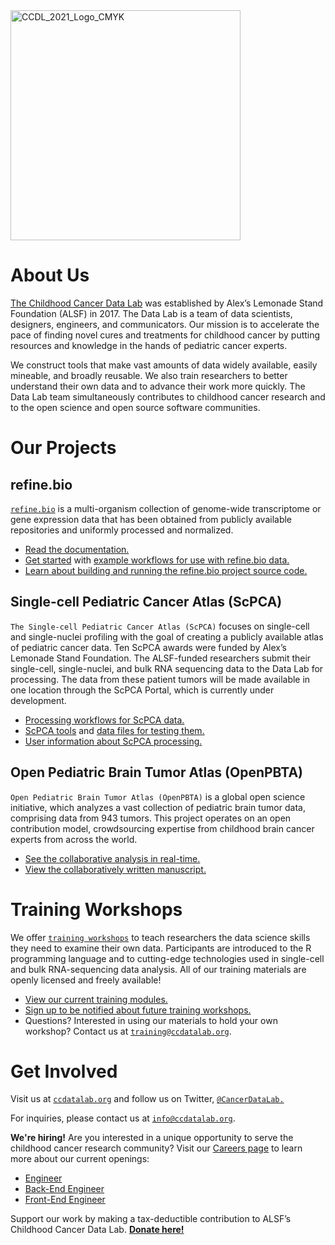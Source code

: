 <img width="368" alt="CCDL_2021_Logo_CMYK" src="https://user-images.githubusercontent.com/87316564/141848857-772821a0-63ca-4406-809f-60a00514ebca.png">


# About Us 

[The Childhood Cancer Data Lab](https://www.ccdatalab.org/) was established by Alex’s Lemonade Stand Foundation (ALSF) in 2017. 
The Data Lab is a team of data scientists, designers, engineers, and communicators. 
Our mission is to accelerate the pace of finding novel cures and treatments for childhood cancer by putting resources and knowledge in the hands of pediatric cancer experts. 

We construct tools that make vast amounts of data widely available, easily mineable, and broadly reusable. 
We also train researchers to better understand their own data and to advance their work more quickly. 
The Data Lab team simultaneously contributes to childhood cancer research and to the open science and open source software communities.

# Our Projects

## refine.bio 

[`refine.bio`](https://www.refine.bio/) is a multi-organism collection of genome-wide transcriptome or gene expression data that has been obtained from publicly available repositories and uniformly processed and normalized.
 
* [Read the documentation.](http://docs.refine.bio/en/latest/)
* [Get started](https://alexslemonade.github.io/refinebio-examples/01-getting-started/getting-started.html) with [example workflows for use with refine.bio data.](https://github.com/AlexsLemonade/refinebio-examples)
* [Learn about building and running the refine.bio project source code.](https://github.com/AlexsLemonade/refinebio)

## Single-cell Pediatric Cancer Atlas (ScPCA)

`The Single-cell Pediatric Cancer Atlas (ScPCA)` focuses on single-cell and single-nuclei profiling with the goal of creating a publicly available atlas of pediatric cancer data. 
Ten ScPCA awards were funded by Alex’s Lemonade Stand Foundation. 
The ALSF-funded researchers submit their single-cell, single-nuclei, and bulk RNA sequencing data to the Data Lab for processing. 
The data from these patient tumors will be made available in one location through the ScPCA Portal, which is currently under development. 

* [Processing workflows for ScPCA data.](https://github.com/AlexsLemonade/scpca-nf)
* [ScPCA tools](https://github.com/AlexsLemonade/scpcaTools) and [data files for testing them.](https://github.com/AlexsLemonade/scpcaData)
* [User information about ScPCA processing.](https://github.com/AlexsLemonade/scpca-docs)

## Open Pediatric Brain Tumor Atlas (OpenPBTA)

`Open Pediatric Brain Tumor Atlas (OpenPBTA)` is a global open science initiative, which analyzes a vast collection of pediatric brain tumor data, comprising data from 943 tumors. 
This project operates on an open contribution model, crowdsourcing expertise from childhood brain cancer experts from across the world. 

* [See the collaborative analysis in real-time.](https://github.com/AlexsLemonade/OpenPBTA-analysis)
* [View the collaboratively written manuscript.](https://github.com/AlexsLemonade/OpenPBTA-manuscript)

# Training Workshops

We offer [`training workshops`](http://ccdatalab.org/training) to teach researchers the data science skills they need to examine their own data. Participants are introduced to the R programming language and to cutting-edge technologies used in single-cell and bulk RNA-sequencing data analysis. All of our training materials are openly licensed and freely available!

* [View our current training modules.](https://github.com/AlexsLemonade/training-modules) 
* [Sign up to be notified about future training workshops.](https://share.hsforms.com/1y55bYTSKSVKVOejXnM9lIg336z0) 
* Questions? Interested in using our materials to hold your own workshop? Contact us at [`training@ccdatalab.org`](mailto:training@ccdatalab.org).

# Get Involved

Visit us at [`ccdatalab.org`](http://ccdatalab.org) and follow us on Twitter, [`@CancerDataLab.`](https://twitter.com/cancerdatalab)

For inquiries, please contact us at [`info@ccdatalab.org`](mailto:info@ccdatalab.org).

**We're hiring!** Are you interested in a unique opportunity to serve the childhood cancer research community? Visit our [Careers page](https://www.ccdatalab.org/careers) to learn more about our current openings:

* [Engineer](https://www.ccdatalab.org/engineer)
* [Back-End Engineer](https://www.ccdatalab.org/backend-engineer)
* [Front-End Engineer](https://www.ccdatalab.org/frontend-engineer)


Support our work by making a tax-deductible contribution to ALSF’s Childhood Cancer Data Lab. [**Donate here!**](http://ccdatalab.org/donate)
